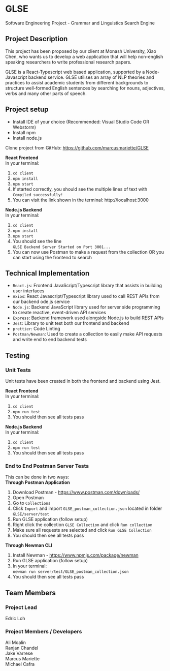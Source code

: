 # GLSE
Software Engineering Project - Grammar and Linguistics Search Engine

## Project Description
This project has been proposed by our client at Monash University, Xiao Chen, who wants us to develop a web application that will help non-english speaking researchers to write professional research papers. 

GLSE is a React-Typescript web based application, supported by a Node-Javascript backend service. GLSE utilises an array of NLP theories and practices to assist academic students from different backgrounds to structure well-formed English sentences by searching for nouns, adjectives, verbs and many other parts of speech.

## Project setup 
- Install IDE of your choice (Recommended: Visual Studio Code OR Webstorm)
- Install npm
- Install node.js

Clone project from GitHub: https://github.com/marcusmariette/GLSE

**React Frontend**<br/>
In your terminal:
1. `cd client`
2. `npm install`
3. `npm start`
4. If started correctly, you should see the multiple lines of text with `Compiled successfully!` 
5. You can visit the link shown in the terminal: http://localhost:3000


**Node.js Backend**<br/>
In your terminal:
1. `cd client`
2. `npm install`
3. `npm start`
4. You should see the line<br/> `GLSE Backend Server Started on Port 3001...` 
5. You can now use Postman to make a request from the collection OR you can start using the frontend to search

## Technical Implementation
- `React.js`: Frontend JavaScript/Typescript library that assists in building user interfaces
- `Axios`: React Javascript/Typescript library used to call REST APIs from our backend ode.js service
- `Node.js`: Backend JavaScript library used for server side programming to create reactive, event-driven API services
- `Express`: Backend framework used alongside Node.js to build REST APIs
- `Jest`: Library to unit test both our frontend and backend
- `prettier`: Code Linting
- `Postman/Newman`: Used to create a collection to easily make API requests and write end to end backend tests

## Testing
### Unit Tests
Unit tests have been created in both the frontend and backend using Jest. 

**React Frontend**<br/>
In your terminal:
1. `cd client`
2. `npm run test`
3. You should then see all tests pass

**Node.js Backend**<br/>
In your terminal:
1. `cd client`
2. `npm run test`
3. You should then see all tests pass

### End to End Postman Server Tests
This can be done in two ways:<br/>
**Through Postman Application**
1. Download Postman - https://www.postman.com/downloads/
2. Open Postman
3. Go to `Collections`
4. Click `Import` and import `GLSE_postman_collection.json` located in folder `GLSE/server/test`
5. Run GLSE application (follow setup)
6. Right click the collection `GLSE Collection` and click `Run collection`
7. Make sure all requests are selected and click `Run GLSE Collection`
8. You should then see all tests pass

**Through Newman CLI**
1. Install Newman - https://www.npmjs.com/package/newman
2. Run GLSE application (follow setup)
3. In your terminal: <br/>`newman run server/test/GLSE_postman_collection.json`
4. You should then see all tests pass

## Team Members
### Project Lead
Edric Loh
### Project Members / Developers
Ali Moalin <br />
Ranjan Chandel <br />
Jake Varrese <br />
Marcus Mariette <br />
Michael Cafra <br />
